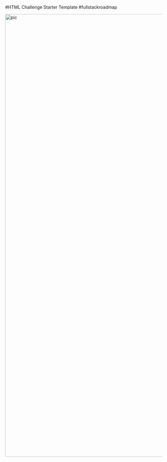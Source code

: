 #HTML Challenge Starter Template #fullstackroadmap



<img width="1427" alt=" pic" src="https://user-images.githubusercontent.com/92690031/229925415-3a779bd2-bc48-490f-a4be-2f487c64371b.png">
